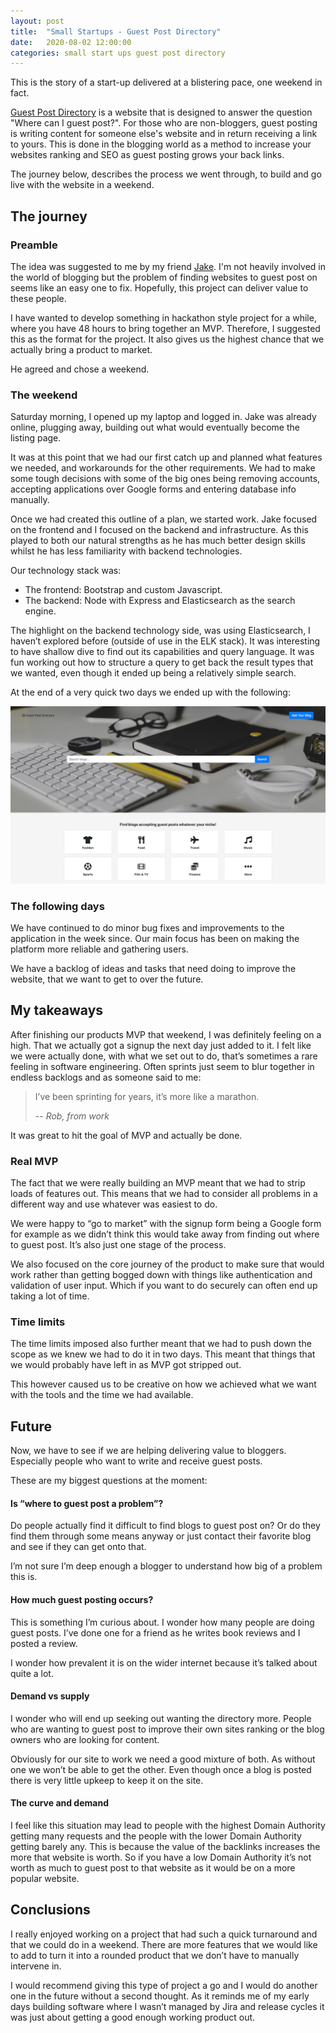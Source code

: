 ```yaml
---
layout: post
title:  "Small Startups - Guest Post Directory"
date:   2020-08-02 12:00:00
categories: small start ups guest post directory
---
```


This is the story of a start-up delivered at a blistering pace, one weekend in fact.

[Guest Post Directory][gpd] is a website that is designed to answer the question "Where can I guest post?". For those who are non-bloggers, guest posting is writing content for someone else's website and in return receiving a link to yours. This is done in the blogging world as a method to increase your websites ranking and SEO as guest posting grows your back links.

The journey below, describes the process we went through, to build and go live with the website in a weekend.

## The journey

### Preamble

The idea was suggested to me by my friend [Jake][jake]. I'm not heavily involved in the world of blogging but the problem of finding websites to guest post on seems like an easy one to fix. Hopefully, this project can deliver value to these people.

I have wanted to develop something in hackathon style project for a while, where you have 48 hours to bring together an MVP. Therefore, I suggested this as the format for the project. It also gives us the highest chance that we actually bring a product to market.

He agreed and chose a weekend.

### The weekend

Saturday morning, I opened up my laptop and logged in. Jake was already online, plugging away, building out what would eventually become the listing page.

It was at this point that we had our first catch up and planned what features we needed, and workarounds for the other requirements. We had to make some tough decisions with some of the big ones being removing accounts, accepting applications over Google forms and entering database info manually.

Once we had created this outline of a plan, we started work. Jake focused on the frontend and I focused on the backend and infrastructure. As this played to both our natural strengths as he has much better design skills whilst he has less familiarity with backend technologies.

Our technology stack was:
* The frontend: Bootstrap and custom Javascript.
* The backend: Node with Express and Elasticsearch as the search engine.

The highlight on the backend technology side, was using Elasticsearch, I haven’t explored before (outside of use in the ELK stack). It was interesting to have shallow dive to find out its capabilities and query language. It was fun working out how to structure a query to get back the result types that we wanted, even though it ended up being a relatively simple search.


At the end of a very quick two days we ended up with the following:

[![](/assets/images/posts/guestpost.png)][gpd]

### The following days

We have continued to do minor bug fixes and improvements to the application in the week since. Our main focus has been on making the platform more reliable and gathering users.

We have a backlog of ideas and tasks that need doing to improve the website, that we want to get to over the future.

## My takeaways

After finishing our products MVP that weekend, I was definitely feeling on a high. That we actually got a signup the next day just added to it. I felt like we were actually done, with what we set out to do, that’s sometimes a rare feeling in software engineering. Often sprints just seem to blur together in endless backlogs and as someone said to me:

> I’ve been sprinting for years, it’s more like a marathon.
>
> -- <cite>Rob, from work</cite>

It was great to hit the goal of MVP and actually be done.

### Real MVP

The fact that we were really building an MVP meant that we had to strip loads of features out. This means that we had to consider all problems in a different way and use whatever was easiest to do.

We were happy to “go to market” with the signup form being a Google form for example as we didn’t think this would take away from finding out where to guest post. It’s also just one stage of the process.

We also focused on the core journey of the product to make sure that would work rather than getting bogged down with things like authentication and validation of user input. Which if you want to do securely can often end up taking a lot of time.

### Time limits

The time limits imposed also further meant that we had to push down the scope as we knew we had to do it in two days. This meant that things that we would probably have left in as MVP got stripped out.

This however caused us to be creative on how we achieved what we want with the tools and the time we had available.

## Future 

Now, we have to see if we are helping delivering value to bloggers. Especially people who want to write and receive guest posts.

These are my biggest questions at the moment:

#### Is “where to guest post a problem”?

Do people actually find it difficult to find blogs to guest post on? Or do they find them through some means anyway or just contact their favorite blog and see if they can get onto that.

I’m not sure I’m deep enough a blogger to understand how big of a problem this is.

#### How much guest posting occurs?

This is something I’m curious about. I wonder how many people are doing guest posts. I’ve done one for a friend as he writes book reviews and I posted a review.

I wonder how prevalent it is on the wider internet because it’s talked about quite a lot.

#### Demand vs supply

I wonder who will end up seeking out wanting the directory more. People who are wanting to guest post to improve their own sites ranking or the blog owners who are looking for content.

Obviously for our site to work we need a good mixture of both. As without one we won’t be able to get the other. Even though once a blog is posted there is very little upkeep to keep it on the site.

#### The curve and demand

I feel like this situation may lead to people with the highest Domain Authority getting many requests and the people with the lower Domain Authority getting barely any. This is because the value of the backlinks increases the more that website is worth. So if you have a low Domain Authority it’s not worth as much to guest post to that website as it would be on a more popular website.

## Conclusions

I really enjoyed working on a project that had such a quick turnaround and that we could do in a weekend. There are more features that we would like to add to turn it into a rounded product that we don’t have to manually intervene in.

I would recommend giving this type of project a go and I would do another one in the future without a second thought. As it reminds me of my early days building software where I wasn’t managed by Jira and release cycles it was just about getting a good enough working product out.

[gpd]: http://guestpost.directory
[jake]: https://jakedoran.co.uk
